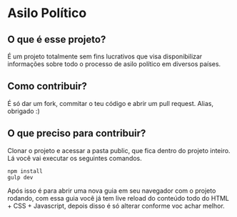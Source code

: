 # Asilo Político

## O que é esse projeto?
É um projeto totalmente sem fins lucrativos que visa disponibilizar informações sobre todo o processo de asilo político em diversos países.

## Como contribuir?
É só dar um fork, commitar o teu código e abrir um pull request. Alias, obrigado :)

## O que preciso para contribuir?
Clonar o projeto e acessar a pasta public, que fica dentro do projeto inteiro. Lá você vai executar os seguintes comandos.
```
npm install
gulp dev
```
Após isso é para abrir uma nova guia em seu navegador com o projeto rodando, com essa guia você já tem live reload do conteúdo todo do HTML + CSS + Javascript, depois disso é só alterar conforme voc achar melhor.
